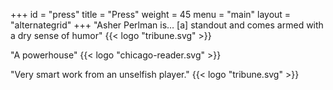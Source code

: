 +++
id = "press"
title = "Press"
weight = 45
menu = "main"
layout = "alternategrid"
+++
"Asher Perlman is… [a] standout and comes armed with a dry sense of humor" {{<  logo "tribune.svg" >}}

"A powerhouse" {{<  logo "chicago-reader.svg" >}}

"Very smart work from an unselfish player." {{<  logo "tribune.svg" >}}